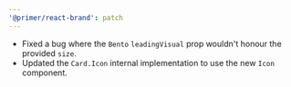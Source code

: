 ```yaml
---
'@primer/react-brand': patch
---
```


- Fixed a bug where the `Bento` `leadingVisual` prop wouldn't honour the provided `size`.
- Updated the `Card.Icon` internal implementation to use the new `Icon` component.
